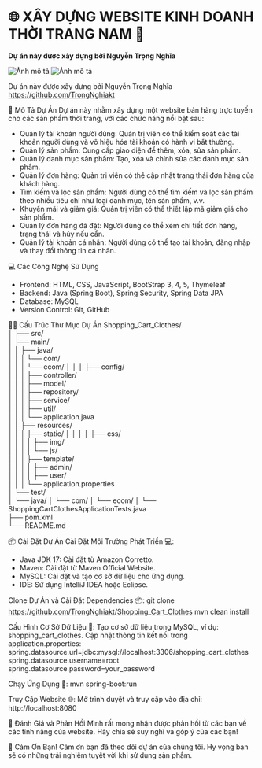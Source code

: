 # 🌐 **XÂY DỰNG WEBSITE KINH DOANH THỜI TRANG NAM 👕**

**Dự án này được xây dựng bởi Nguyễn Trọng Nghĩa**



<img src="/src/main/resources/static/img/background.png" alt="Ảnh mô tả">
<img src="/src/main/resources/static/img/nice.png" alt="Ảnh mô tả">



Dự án này được xây dựng bởi Nguyễn Trọng Nghĩa
https://github.com/TrongNghiakt



🚀 Mô Tả Dự Án
Dự án này nhằm xây dựng một website bán hàng trực tuyến cho các sản phẩm thời trang, với các chức năng nổi bật sau:

- Quản lý tài khoản người dùng: Quản trị viên có thể kiểm soát các tài khoản người dùng và vô hiệu hóa tài khoản có hành vi bất thường.
- Quản lý sản phẩm: Cung cấp giao diện để thêm, xóa, sửa sản phẩm.
- Quản lý danh mục sản phẩm: Tạo, xóa và chỉnh sửa các danh mục sản phẩm.
- Quản lý đơn hàng: Quản trị viên có thể cập nhật trạng thái đơn hàng của khách hàng.
- Tìm kiếm và lọc sản phẩm: Người dùng có thể tìm kiếm và lọc sản phẩm theo nhiều tiêu chí như loại danh mục, tên sản phẩm, v.v.
- Khuyến mãi và giảm giá: Quản trị viên có thể thiết lập mã giảm giá cho sản phẩm.
- Quản lý đơn hàng đã đặt: Người dùng có thể xem chi tiết đơn hàng, trạng thái và hủy nếu cần.
- Quản lý tài khoản cá nhân: Người dùng có thể tạo tài khoản, đăng nhập và thay đổi thông tin cá nhân.




💻 Các Công Nghệ Sử Dụng
- Frontend: HTML, CSS, JavaScript, BootStrap 3, 4, 5, Thymeleaf
- Backend: Java (Spring Boot), Spring Security, Spring Data JPA
- Database: MySQL
- Version Control: Git, GitHub




🧑‍💻 Cấu Trúc Thư Mục Dự Án
Shopping_Cart_Clothes/                           
│
├── src/                          
│   ├── main/                     
│   │   ├── java/                
│   │   │   └── com/              
│   │   │       └── ecom/
│   │   │           ├── config/      
│   │   │           ├── controller/  
│   │   │           ├── model/       
│   │   │           ├── repository/  
│   │   │           ├── service/     
│   │   │           ├── util/        
│   │   │           └── application.java  
│   │   ├── resources/         
│   │   │   ├── static/
│   │   │   │   ├── css/           
│   │   │   │   ├── img/             
│   │   │   │   └── js/             
│   │   │   ├── template/           
│   │   │   │   ├── admin/           
│   │   │   │   ├── user/            
│   │   │   └── application.properties  
│   └── test/                   
│       └── java/
│           └── com/
│               └── ecom/
│                   └── ShoppingCartClothesApplicationTests.java  
├── pom.xml                      
└── README.md                    




📦 Cài Đặt Dự Án
Cài Đặt Môi Trường Phát Triển 💻:
- Java JDK 17: Cài đặt từ Amazon Corretto.
- Maven: Cài đặt từ Maven Official Website.
- MySQL: Cài đặt và tạo cơ sở dữ liệu cho ứng dụng.
- IDE: Sử dụng IntelliJ IDEA hoặc Eclipse.



Clone Dự Án và Cài Đặt Dependencies 📦:
git clone https://github.com/TrongNghiakt/Shopping_Cart_Clothes
mvn clean install



Cấu Hình Cơ Sở Dữ Liệu 💾:
Tạo cơ sở dữ liệu trong MySQL, ví dụ: shopping_cart_clothes.
Cập nhật thông tin kết nối trong application.properties:
spring.datasource.url=jdbc:mysql://localhost:3306/shopping_cart_clothes
spring.datasource.username=root
spring.datasource.password=your_password



Chạy Ứng Dụng 🚀:
mvn spring-boot:run



Truy Cập Website 🌐: Mở trình duyệt và truy cập vào địa chỉ: http://localhost:8080




📝 Đánh Giá và Phản Hồi
Mình rất mong nhận được phản hồi từ các bạn về các tính năng của website. Hãy chia sẻ suy nghĩ và góp ý của các bạn!



🙌 Cảm Ơn Bạn!
Cảm ơn bạn đã theo dõi dự án của chúng tôi. Hy vọng bạn sẽ có những trải nghiệm tuyệt vời khi sử dụng sản phẩm.
